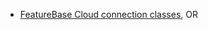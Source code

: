 * [FeatureBase Cloud connection classes](/docs/tools/python-client-library/python-client-connect-cloud), OR
